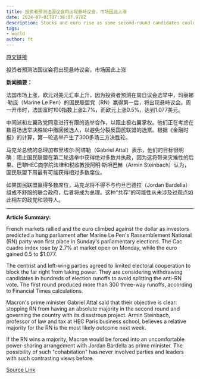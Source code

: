 ```yaml
---
title: 投资者预测法国议会将出现悬峙议会，市场因此上涨
date: 2024-07-01T07:36:07.978Z
description: Stocks and euro rise as some second-round candidates could be withdrawn to try to boost vote against far right
tags: 
- world
author: ft
---
```


[原文链接](https://ft.com/content/ba912eca-a85e-4c0f-bc92-52b2ae4b309f)

投资者预测法国议会将出现悬峙议会，市场因此上涨

**新闻摘要：**

法国市场上涨，欧元对美元汇率上升，因为投资者预测在周日议会选举中，玛丽娜·勒庞（Marine Le Pen）的国民联盟党（RN）赢得第一后，将出现悬峙议会。周一开市时，法国富时100指数上涨2.7%，而欧元上涨0.5%，达到1.077美元。

中间派和左翼政党同意进行有限的选举合作，以阻止极右翼掌权。他们正在考虑在数百场选举决胜轮中撤回候选人，以避免分裂反国民联盟的选票。根据《金融时报》的计算，第一轮选举产生了300多场三方决胜轮。

马克龙总统的总理加布里埃尔·阿塔勒（Gabriel Attal）表示，他们的目标很明确：阻止国民联盟在第二轮选举中获得绝对多数并执政，因为这将带来灾难性的后果。巴黎HEC商学院法律和税收教授阿明·斯坦巴赫（Armin Steinbach）认为，国民联盟下周最有可能获得相对多数席位。

如果国民联盟赢得多数席位，马克龙将不得不与约旦巴德拉（Jordan Bardella）组成不舒服的联合政府，后者将成为总理。这种“共存”的可能性从未涉及过观点如此相左的政党和领导人。

---

 **Article Summary:**

French markets rallied and the euro climbed against the dollar as investors predicted a hung parliament after Marine Le Pen's Rassemblement National (RN) party won first place in Sunday's parliamentary elections. The Cac cuadro index rose by 2.7% at market open on Monday, while the euro gained 0.5 to $1.077.

The centrist and left-wing parties agreed to limited electoral cooperation to block the far right from taking power. They are considering withdrawing candidates in hundreds of election runoffs to avoid splitting the anti-RN vote. The first round produced more than 300 three-way runoffs, according to Financial Times calculations.

Macron's prime minister Gabriel Attal said that their objective is clear: stopping RN from having an absolute majority in the second round and governing the country with its disastrous project. Armin Steinbach, professor of law and tax at HEC Paris business school, believes a relative majority for the RN is the most likely outcome next week.

If the RN wins a majority, Macron would be forced into an uncomfortable power-sharing arrangement with Jordan Bardella as prime minister. The possibility of such "cohabitation" has never involved parties and leaders with such contrasting views before.

[Source Link](https://ft.com/content/ba912eca-a85e-4c0f-bc92-52b2ae4b309f)

